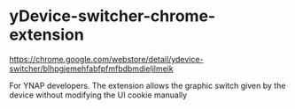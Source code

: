 # yDevice-switcher-chrome-extension

https://chrome.google.com/webstore/detail/ydevice-switcher/blhpgjemehfabfpfmfbdbmdieljlmeik

For YNAP developers.
The extension allows the graphic switch given by the device without modifying the UI cookie manually
